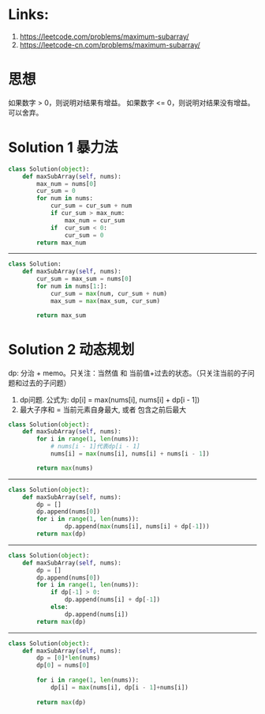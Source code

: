 # Links:
1. https://leetcode.com/problems/maximum-subarray/
2. https://leetcode-cn.com/problems/maximum-subarray/

# 思想
如果数字 > 0，则说明对结果有增益。
如果数字 <= 0，则说明对结果没有增益。可以舍弃。

# Solution 1 暴力法

```python
class Solution(object):
    def maxSubArray(self, nums):
        max_num = nums[0]
        cur_sum = 0
        for num in nums:
            cur_sum = cur_sum + num
            if cur_sum > max_num:
                max_num = cur_sum
            if  cur_sum < 0:
                cur_sum = 0
        return max_num
```
---
```python
class Solution:
    def maxSubArray(self, nums):
        cur_sum = max_sum = nums[0]
        for num in nums[1:]:
            cur_sum = max(num, cur_sum + num)
            max_sum = max(max_sum, cur_sum)

        return max_sum
```

# Solution 2 动态规划
dp: 分治 + memo。只关注：当然值 和 当前值+过去的状态。（只关注当前的子问题和过去的子问题）

1. dp问题. 公式为: dp[i] = max(nums[i], nums[i] + dp[i - 1])
2. 最大子序和 = 当前元素自身最大, 或者 包含之前后最大
```python
class Solution(object):
    def maxSubArray(self, nums):
        for i in range(1, len(nums)):
            # nums[i - 1]代表dp[i - 1]
            nums[i] = max(nums[i], nums[i] + nums[i - 1])

        return max(nums)
```
---
```python
class Solution(object):
    def maxSubArray(self, nums):
        dp = []
        dp.append(nums[0])
        for i in range(1, len(nums)):
                dp.append(max(nums[i], nums[i] + dp[-1]))
        return max(dp)
```

---
```python
class Solution(object):
    def maxSubArray(self, nums):
        dp = []
        dp.append(nums[0])
        for i in range(1, len(nums)):
            if dp[-1] > 0:
                dp.append(nums[i] + dp[-1])
            else:
                dp.append(nums[i])
        return max(dp)
```
---
```python
class Solution(object):
    def maxSubArray(self, nums):
        dp = [0]*len(nums)
        dp[0] = nums[0]
        
        for i in range(1, len(nums)):
            dp[i] = max(nums[i], dp[i - 1]+nums[i])
        
        return max(dp)
```